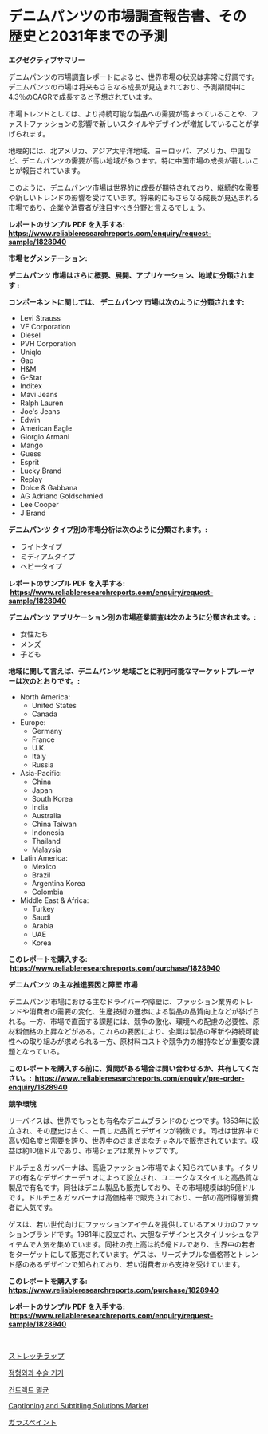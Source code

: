 <p><h1>デニムパンツの市場調査報告書、その歴史と2031年までの予測</h1></p><p><strong>エグゼクティブサマリー</strong></p>
<p><p>デニムパンツの市場調査レポートによると、世界市場の状況は非常に好調です。デニムパンツの市場は将来もさらなる成長が見込まれており、予測期間中に4.3％のCAGRで成長すると予想されています。</p><p>市場トレンドとしては、より持続可能な製品への需要が高まっていることや、ファストファッションの影響で新しいスタイルやデザインが増加していることが挙げられます。</p><p>地理的には、北アメリカ、アジア太平洋地域、ヨーロッパ、アメリカ、中国など、デニムパンツの需要が高い地域があります。特に中国市場の成長が著しいことが報告されています。</p><p>このように、デニムパンツ市場は世界的に成長が期待されており、継続的な需要や新しいトレンドの影響を受けています。将来的にもさらなる成長が見込まれる市場であり、企業や消費者が注目すべき分野と言えるでしょう。</p></p>
<p><strong>レポートのサンプル PDF を入手する: <a href="https://www.reliableresearchreports.com/enquiry/request-sample/1828940">https://www.reliableresearchreports.com/enquiry/request-sample/1828940</a></strong></p>
<p><strong>市場セグメンテーション:</strong></p>
<p><strong> デニムパンツ 市場はさらに概要、展開、アプリケーション、地域に分類されます :</strong></p>
<p><strong>コンポーネントに関しては、 デニムパンツ 市場は次のように分類されます: &nbsp;</strong></p>
<p><ul><li>Levi Strauss</li><li>VF Corporation</li><li>Diesel</li><li>PVH Corporation</li><li>Uniqlo</li><li>Gap</li><li>H&M</li><li>G-Star</li><li>Inditex</li><li>Mavi Jeans</li><li>Ralph Lauren</li><li>Joe's Jeans</li><li>Edwin</li><li>American Eagle</li><li>Giorgio Armani</li><li>Mango</li><li>Guess</li><li>Esprit</li><li>Lucky Brand</li><li>Replay</li><li>Dolce & Gabbana</li><li>AG Adriano Goldschmied</li><li>Lee Cooper</li><li>J Brand</li></ul></p>
<p><strong> デニムパンツ タイプ別の市場分析は次のように分類されます。:</strong></p>
<p><ul><li>ライトタイプ</li><li>ミディアムタイプ</li><li>ヘビータイプ</li></ul></p>
<p><strong>レポートのサンプル PDF を入手する: &nbsp;<a href="https://www.reliableresearchreports.com/enquiry/request-sample/1828940">https://www.reliableresearchreports.com/enquiry/request-sample/1828940</a></strong></p>
<p><strong> デニムパンツ アプリケーション別の市場産業調査は次のように分類されます。:</strong></p>
<p><ul><li>女性たち</li><li>メンズ</li><li>子ども</li></ul></p>
<p><strong>地域に関して言えば、デニムパンツ 地域ごとに利用可能なマーケットプレーヤーは次のとおりです。:</strong></p>
<p><ul>
    <li>
        North America:
        <ul>
            <li>United States</li>
            <li>Canada</li>
        </ul>
    </li>
    <li>
        Europe:
        <ul>
            <li>Germany</li>
            <li>France</li>
            <li>U.K.</li>
            <li>Italy</li>
            <li>Russia</li>
        </ul>
    </li>
    <li>
        Asia-Pacific:
        <ul>
            <li>China</li>
            <li>Japan</li>
            <li>South Korea</li>
            <li>India</li>
            <li>Australia</li>
            <li>China Taiwan</li>
            <li>Indonesia</li>
            <li>Thailand</li>
            <li>Malaysia</li>
        </ul>
    </li>
    <li>
        Latin America:
        <ul>
            <li>Mexico</li>
            <li>Brazil</li>
            <li>Argentina Korea</li>
            <li>Colombia</li>
        </ul>
    </li>
    <li>
        Middle East & Africa:
        <ul>
            <li>Turkey</li>
            <li>Saudi</li>
            <li>Arabia</li>
            <li>UAE</li>
            <li>Korea</li>
        </ul>
    </li>
    </ul></p>
<p><strong>このレポートを購入する: &nbsp;<a href="https://www.reliableresearchreports.com/purchase/1828940">https://www.reliableresearchreports.com/purchase/1828940</a></strong></p>
<p><strong>デニムパンツ の主な推進要因と障壁 市場</strong></p>
<p><p>デニムパンツ市場における主なドライバーや障壁は、ファッション業界のトレンドや消費者の需要の変化、生産技術の進歩による製品の品質向上などが挙げられる。一方、市場で直面する課題には、競争の激化、環境への配慮の必要性、原材料価格の上昇などがある。これらの要因により、企業は製品の革新や持続可能性への取り組みが求められる一方、原材料コストや競争力の維持などが重要な課題となっている。</p></p>
<p><strong>このレポートを購入する前に、質問がある場合は問い合わせるか、共有してください。:&nbsp; <a href="https://www.reliableresearchreports.com/enquiry/pre-order-enquiry/1828940">https://www.reliableresearchreports.com/enquiry/pre-order-enquiry/1828940</a></strong></p>
<p><strong>競争環境</strong></p>
<p><p>リーバイスは、世界でもっとも有名なデニムブランドのひとつです。1853年に設立され、その歴史は古く、一貫した品質とデザインが特徴です。同社は世界中で高い知名度と需要を誇り、世界中のさまざまなチャネルで販売されています。収益は約10億ドルであり、市場シェアは業界トップです。</p><p>ドルチェ＆ガッバーナは、高級ファッション市場でよく知られています。イタリアの有名なデザイナーデュオによって設立され、ユニークなスタイルと高品質な製品で有名です。同社はデニム製品も販売しており、その市場規模は約5億ドルです。ドルチェ＆ガッバーナは高価格帯で販売されており、一部の高所得層消費者に人気です。</p><p>ゲスは、若い世代向けにファッションアイテムを提供しているアメリカのファッションブランドです。1981年に設立され、大胆なデザインとスタイリッシュなアイテムで人気を集めています。同社の売上高は約5億ドルであり、世界中の若者をターゲットにして販売されています。ゲスは、リーズナブルな価格帯とトレンド感のあるデザインで知られており、若い消費者から支持を受けています。</p></p>
<p><strong>このレポートを購入する: &nbsp; <a href="https://www.reliableresearchreports.com/purchase/1828940">https://www.reliableresearchreports.com/purchase/1828940</a></strong></p>
<p><strong>レポートのサンプル PDF を入手する: &nbsp;<a href="https://www.reliableresearchreports.com/enquiry/request-sample/1828940">https://www.reliableresearchreports.com/enquiry/request-sample/1828940</a></strong><strong></strong></p>
<p>&nbsp;</p>
<p><p><a href="https://medium.com/@rudysimonis2023/%E3%82%B9%E3%83%88%E3%83%AC%E3%83%83%E3%83%81%E3%83%95%E3%82%A3%E3%83%AB%E3%83%A0%E5%B8%82%E5%A0%B4-2031%E5%B9%B4%E3%81%BE%E3%81%A7%E3%81%AE%E6%88%90%E5%8A%9F%E3%81%97%E3%81%9F%E3%83%93%E3%82%B8%E3%83%8D%E3%82%B9%E6%88%A6%E7%95%A5%E3%81%AE%E9%8D%B5-41c2971b668c">ストレッチラップ</a></p><p><a href="https://github.com/vsoq0zknh59/Market-Research-Report-List-1/blob/main/80606224554.md">정형외과 수술 기기</a></p><p><a href="https://github.com/jntpkh496620/Market-Research-Report-List-1/blob/main/16451114553.md">컨트랙트 멸균</a></p><p><a href="https://issuu.com/reportprime-2/docs/captioning-and-subtitling-solutions-market-size-20">Captioning and Subtitling Solutions Market</a></p><p><a href="https://github.com/bevdtkn4419963/Market-Research-Report-List-1/blob/main/85023264981.md">ガラスペイント</a></p></p>